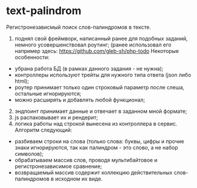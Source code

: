# text-palindrom

Регистронезависмый поиск слов-палиндромов в тексте.

1) поднял свой фреймворк, написанный ранее для подобных заданий, немного усовершенствовал роутинг;
(ранее использовал его например здесь: https://github.com/gleb-sh/php-todo
Некоторые особенности:
* убрана работа БД (в рамках данного задания - не нужна);
* контроллеры используют трейты для нужного типа ответа (json либо html);  
* роутер принимает только один строковый параметр после слеша, остальные игнорируются;
* можно расширять и добавлять любой функционал;
2) эндпоинт принимает данные и отвечает в заданном мной формате;
3) js распаковывает их и рендерит;
4) логика работы над строкой вынесена из контроллера в сервис.
Алгоритм следующий:
* разбиваем строки на слова (только слова: буквы, цифры и прочие знаки игнорируются, так как палиндром - это слово, а не набор символов);
* обрабатываем массив слов, проводя мультибайтовое и регистронезависимое сравнение;
* возвращаемый массив содержит коллекцию действительных слов-палиндромов в исходном их виде.
